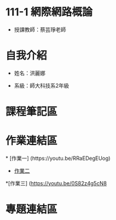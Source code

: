 # 111-1 網際網路概論
- 授課教師：蔡芸琤老師

<h1>自我介紹</h1>

- 姓名：洪麗娜

- 系級：師大科技系2年級

<h1>課程筆記區</h1>

<h1>作業連結區</h1>
* [作業一] (https://youtu.be/RRaEDegEUog)

* [作業二](https://youtu.be/bk8yow4IDlA)

*[作業三] (https://youtu.be/0S82z4g5cN8 

<h1>專題連結區</h1>


